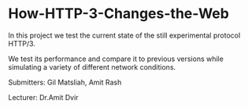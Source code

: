 # How-HTTP-3-Changes-the-Web

In this project we test the current state of the still experimental protocol HTTP/3.

We test its performance and compare it to previous versions while simulating a variety of different network conditions.

Submitters: Gil Matsliah, Amit Rash

Lecturer: Dr.Amit Dvir
